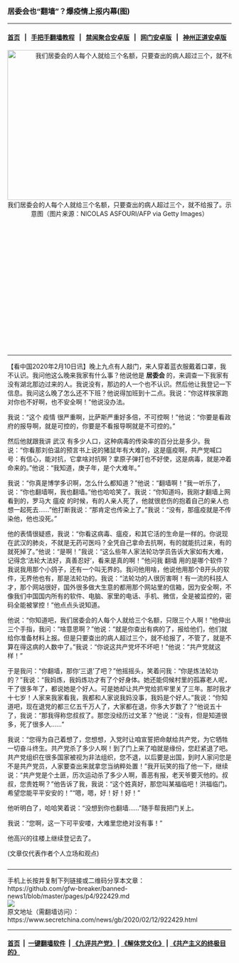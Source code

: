 ### 居委会也“翻墙”？爆疫情上报内幕(图)
------------------------

#### [首页](https://github.com/gfw-breaker/banned-news1/blob/master/README.md) &nbsp;&nbsp;|&nbsp;&nbsp; [手把手翻墙教程](https://github.com/gfw-breaker/guides/wiki) &nbsp;&nbsp;|&nbsp;&nbsp; [禁闻聚合安卓版](https://github.com/gfw-breaker/bn-android) &nbsp;&nbsp;|&nbsp;&nbsp; [网门安卓版](https://github.com/oGate2/oGate) &nbsp;&nbsp;|&nbsp;&nbsp; [神州正道安卓版](https://github.com/SzzdOgate/update) 



<div class="article_right" style="fone-color:#000">
 <p style="text-align:center">
  <img alt="我们居委会的人每个人就给三个名额，只要查出的病人超过三个，就不给报了。" src="https://img3.secretchina.com/pic/2020/2-4/p2619971a668629837-ss.jpg" style="height:337px; width:600px"/>
  <br>
   我们居委会的人每个人就给三个名额，只要查出的病人超过三个，就不给报了。示意图（图片来源：NICOLAS ASFOURI/AFP via Getty Images）
   <span id="hideid" name="hideid" style="color:red;display:none;">
    <span href="https://www.secretchina.com">
    </span>
   </span>
  </br>
 </p>
 <div id="txt-mid1-t21-2017">
  <ins class="adsbygoogle" data-ad-client="ca-pub-1276641434651360" data-ad-slot="2451032099" style="display:inline-block;width:336px;height:280px">
  </ins>
  

---


  </div>
 </div>
 <p>
  【看中国2020年2月10日讯】晚上九点有人敲门，来人穿着蓝衣服戴着口罩，我不认识。我问他这么晚来我家有什么事？他说他是
  <strong>
   <span href="https://www.secretchina.com/news/gb/tag/居委会" target="_blank">
    居委会
   </span>
  </strong>
  的，来调查一下我家有没有湖北那边过来的人。我说没有，那边的人一个也不认识。然后他让我登记一下信息。我问这么晚了怎么还不下班？他说得加班到十二点。我说：“你这样挨家跑对你也不好啊，也不安全啊！”他说没办法。
  <span id="hideid" name="hideid" style="color:red;display:none;">
   <span href="https://www.secretchina.com">
   </span>
  </span>
 </p>
 <p>
  我说：“这个
  <span href="https://www.secretchina.com/news/gb/tag/疫情" target="_blank">
   疫情
  </span>
  很严重啊，比萨斯严重好多倍，不可控啊！”他说：“你要是看政府的报导啊，就是可控的，你要是不看报导啊就是不可控的。”
 </p>
 <p>
  然后他就跟我讲
  <span href="https://www.secretchina.com/news/gb/tag/武汉" target="_blank">
   武汉
  </span>
  有多少人口，这种病毒的传染率的百分比是多少。我说：“你看那刘伯温的预言书上说的猪鼠年有大难的，这是瘟疫啊，共产党喊口号：有信心，能对抗，它拿啥对抗啊？拿原子弹打也不好使，这是病毒，就是冲着命来的。”他说：“我知道，庚子年，是个大难年。”
 </p>
 <p>
  我说：“你真是博学多识啊，怎么什么都知道？”他说：“翻墙啊！”我一听乐了，说：“你也翻墙啊，我也翻墙。”他也哈哈笑了。我说：“你知道吗，我刚才翻墙上网看到的，罗马大
  <span href="https://www.secretchina.com/news/gb/tag/瘟疫" target="_blank">
   瘟疫
  </span>
  的时候，有的人亲人死了，他就很悲伤的抱着自己的亲人也想一起死去……”他打断我说：“那肯定也传染上了。”我说：“没有，那瘟疫就是不传染他，他也没死。”
 </p>
 <p>
  他的表情很疑惑，我说：“你看这病毒、瘟疫，和其它活的生命是一样的。你说现在武汉的肺炎，不就是无药可医吗？全凭自己拿命去抗啊，有的就能抗过来，有的就死掉了。”他说：“是啊！”我说：“这么些年人家法轮功学员告诉大家如有大难，记得念‘法轮大法好，真善忍好’，看来是真的啊！”他问我
  <span href="https://www.secretchina.com/news/gb/tag/翻墙" target="_blank">
   翻墙
  </span>
  用的是哪个软件？我说我用那个小鸽子，还有一个叫无界的。我问他用啥，他说他用那个B开头的软件，无界他也有，那是法轮功的。我说：“法轮功的人很厉害啊！有一流的科技人才，那个网站很好，国外很多做大生意的都用那个网站里的信箱，因为安全啊，不像我们中国国内所有的软件、电脑、家里的电话、手机、微信，全是被监控的，密码全能被掌控！”他点点头说知道。
 </p>
 <p>
  他说：“你知道吧，我们居委会的人每个人就给三个名额，只限三个人啊！”他伸出三个手指，我问：“啥意思啊？”他说：“就是你查出有病的了，报给他们，他们就给你准备材料上报。但是只要查出的病人超过三个，就不给报了，不管了，就是不算在得这病的人数中了。”我说：“你说这共产党坏不坏吧！”他说：“共产党就这样！”
 </p>
 <p>
  于是我问：“你翻墙，那你‘三退’了吧？”他摇摇头，笑着问我：“你是炼法轮功的？”我说：“我妈炼，我妈炼功才有了个好身体。她还能伺候村里的孤寡老人呢，干了很多年了，都说她是个好人。可是她却让共产党给抓牢里关了三年。那时我才十七岁！人家来我家看我，我都和人家说我妈没事，我妈是个好人。”我说：“你知道吧，现在退党的都三亿五千万人了，大家都在退，你多大岁数了？”他说五十了，我说：“那我得称您叔叔了。那您没经历过文革？”他说：“没有，但是知道很多，死了很多人……”
 </p>
 <p>
  我说：“您得为自己着想了，您想想，入党时让咱宣誓把命献给共产党，为它牺牲一切奋斗终生。共产党杀了多少人啊！到了门上来了咱就是缘份，您赶紧退了吧。共产党组织在很多国家被视为非法组织，您不退，以后要是出国，到时人家问您是不是共产党员，人家要查出来就拿您当纳粹处置！”我开玩笑的指了他一下，继续说：“共产党是个土匪，历次运动杀了多少人啊，善恶有报，老天爷要灭他的。叔叔，您贵姓啊？”他告诉了我，我说：“这个姓真好，那您叫某福临吧！洪福临门。希望您能平平安安的！”“嗯，嗯，好！好！好！”
 </p>
 <p>
  他听明白了，哈哈笑着说：“没想到你也翻墙……”随手帮我把门关上。
 </p>
 <p>
  我说：“您啊，这一下可平安喽，大难里您绝对没有事！”
 </p>
 <p>
  他高兴的往楼上继续登记去了。
 </p>
 (文章仅代表作者个人立场和观点)
 <center>
  <div>
   <div id="txt-mid2-t22-2017" style="display: block;  max-height: 351px;  overflow: hidden;">
    <div id="SC-21xxx">
    </div>
    <ins class="adsbygoogle" data-ad-client="ca-pub-1276641434651360" data-ad-format="auto" data-ad-slot="4301710469" data-full-width-responsive="true" style="display:block">
    </ins>
   </div>
  </div>
 </center>
 <div style="padding-top:12px;">
 </div>
</div>

<hr/>
手机上长按并复制下列链接或二维码分享本文章：<br/>
https://github.com/gfw-breaker/banned-news1/blob/master/pages/p4/922429.md <br/>
<a href='https://github.com/gfw-breaker/banned-news1/blob/master/pages/p4/922429.md'><img src='https://github.com/gfw-breaker/banned-news1/blob/master/pages/p4/922429.md.png'/></a> <br/>
原文地址（需翻墙访问）：https://www.secretchina.com/news/gb/2020/02/12/922429.html


------------------------
#### [首页](https://github.com/gfw-breaker/banned-news1/blob/master/README.md) &nbsp;|&nbsp; [一键翻墙软件](https://github.com/gfw-breaker/nogfw/blob/master/README.md) &nbsp;| [《九评共产党》](https://github.com/gfw-breaker/9ping.md/blob/master/README.md#九评之一评共产党是什么) | [《解体党文化》](https://github.com/gfw-breaker/jtdwh.md/blob/master/README.md) | [《共产主义的终极目的》](https://github.com/gfw-breaker/gczydzjmd.md/blob/master/README.md)


<img src='http://gfw-breaker.win/banned-news/pages/p4/922429.md' width='0px' height='0px'/>